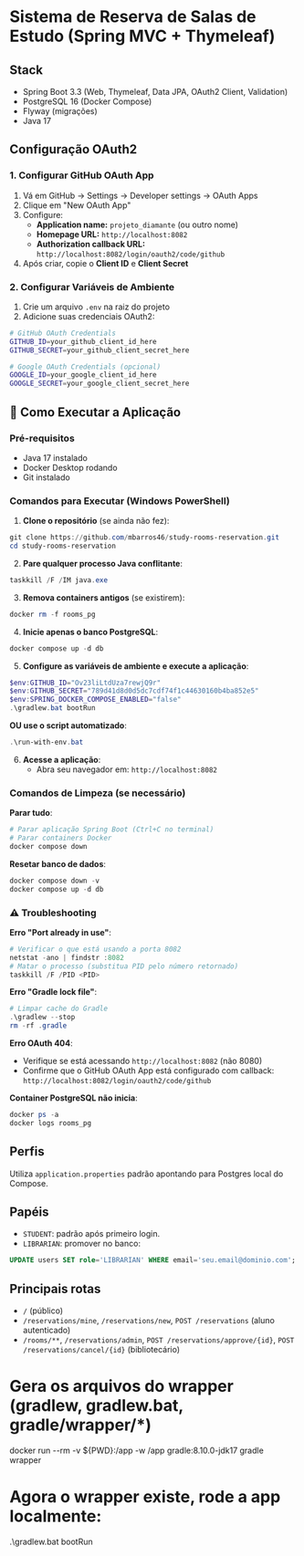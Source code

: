 # Sistema de Reserva de Salas de Estudo (Spring MVC + Thymeleaf)

## Stack
- Spring Boot 3.3 (Web, Thymeleaf, Data JPA, OAuth2 Client, Validation)
- PostgreSQL 16 (Docker Compose)
- Flyway (migrações)
- Java 17

## Configuração OAuth2

### 1. Configurar GitHub OAuth App
1. Vá em GitHub → Settings → Developer settings → OAuth Apps
2. Clique em "New OAuth App"
3. Configure:
   - **Application name:** `projeto_diamante` (ou outro nome)
   - **Homepage URL:** `http://localhost:8082`
   - **Authorization callback URL:** `http://localhost:8082/login/oauth2/code/github`
4. Após criar, copie o **Client ID** e **Client Secret**

### 2. Configurar Variáveis de Ambiente
1. Crie um arquivo `.env` na raiz do projeto
2. Adicione suas credenciais OAuth2:
```bash
# GitHub OAuth Credentials
GITHUB_ID=your_github_client_id_here
GITHUB_SECRET=your_github_client_secret_here

# Google OAuth Credentials (opcional)
GOOGLE_ID=your_google_client_id_here
GOOGLE_SECRET=your_google_client_secret_here
```

## 🚀 Como Executar a Aplicação

### Pré-requisitos
- Java 17 instalado
- Docker Desktop rodando
- Git instalado

### Comandos para Executar (Windows PowerShell)

1. **Clone o repositório** (se ainda não fez):
```powershell
git clone https://github.com/mbarros46/study-rooms-reservation.git
cd study-rooms-reservation
```

2. **Pare qualquer processo Java conflitante**:
```powershell
taskkill /F /IM java.exe
```

3. **Remova containers antigos** (se existirem):
```powershell
docker rm -f rooms_pg
```

4. **Inicie apenas o banco PostgreSQL**:
```powershell
docker compose up -d db
```

5. **Configure as variáveis de ambiente e execute a aplicação**:
```powershell
$env:GITHUB_ID="Ov23liLtdUza7rewjQ9r"
$env:GITHUB_SECRET="789d41d8d0d5dc7cdf74f1c44630160b4ba852e5"
$env:SPRING_DOCKER_COMPOSE_ENABLED="false"
.\gradlew.bat bootRun
```

**OU use o script automatizado**:
```powershell
.\run-with-env.bat
```

6. **Acesse a aplicação**:
   - Abra seu navegador em: `http://localhost:8082`

### Comandos de Limpeza (se necessário)

**Parar tudo**:
```powershell
# Parar aplicação Spring Boot (Ctrl+C no terminal)
# Parar containers Docker
docker compose down
```

**Resetar banco de dados**:
```powershell
docker compose down -v
docker compose up -d db
```

### ⚠️ Troubleshooting

**Erro "Port already in use"**:
```powershell
# Verificar o que está usando a porta 8082
netstat -ano | findstr :8082
# Matar o processo (substitua PID pelo número retornado)
taskkill /F /PID <PID>
```

**Erro "Gradle lock file"**:
```powershell
# Limpar cache do Gradle
.\gradlew --stop
rm -rf .gradle
```

**Erro OAuth 404**:
- Verifique se está acessando `http://localhost:8082` (não 8080)
- Confirme que o GitHub OAuth App está configurado com callback: `http://localhost:8082/login/oauth2/code/github`

**Container PostgreSQL não inicia**:
```powershell
docker ps -a
docker logs rooms_pg
```

## Perfis
Utiliza `application.properties` padrão apontando para Postgres local do Compose.

## Papéis
- `STUDENT`: padrão após primeiro login.
- `LIBRARIAN`: promover no banco:
```sql
UPDATE users SET role='LIBRARIAN' WHERE email='seu.email@dominio.com';
```

## Principais rotas
- `/` (público)
- `/reservations/mine`, `/reservations/new`, `POST /reservations` (aluno autenticado)
- `/rooms/**`, `/reservations/admin`, `POST /reservations/approve/{id}`, `POST /reservations/cancel/{id}` (bibliotecário)



# Gera os arquivos do wrapper (gradlew, gradlew.bat, gradle/wrapper/*)
docker run --rm -v ${PWD}:/app -w /app gradle:8.10.0-jdk17 gradle wrapper

# Agora o wrapper existe, rode a app localmente:
.\gradlew.bat bootRun